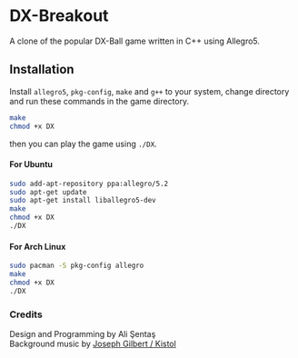 # DX-Breakout
A clone of the popular DX-Ball game written in C++ using Allegro5.

## Installation
Install `allegro5`, `pkg-config`, `make` and `g++` to your system, change directory  and run these commands in the game directory. 
```sh
make
chmod +x DX
```
then you can play the game using `./DX`.

#### For Ubuntu
```sh
sudo add-apt-repository ppa:allegro/5.2
sudo apt-get update
sudo apt-get install liballegro5-dev
make
chmod +x DX
./DX
```
#### For Arch Linux
```sh
sudo pacman -S pkg-config allegro
make
chmod +x DX
./DX
```


### Credits
Design and Programming by Ali Şentaş   
Background music by [Joseph Gilbert / Kistol](http://opengameart.org/content/snowfall)
